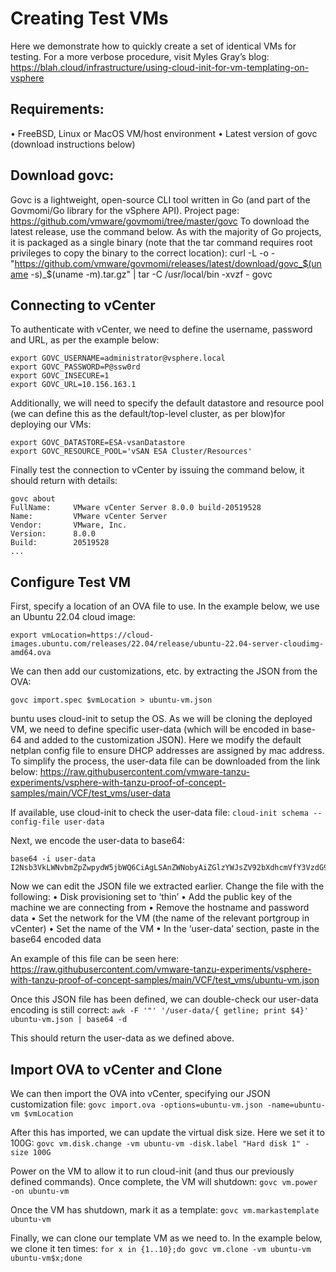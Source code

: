 # Creating Test VMs
Here we demonstrate how to quickly create a set of identical VMs for testing.
For a more verbose procedure, visit Myles Gray’s blog: 
https://blah.cloud/infrastructure/using-cloud-init-for-vm-templating-on-vsphere

## Requirements:
•	FreeBSD, Linux or MacOS VM/host environment
•	Latest version of govc (download instructions below)

## Download govc:
Govc is a lightweight, open-source CLI tool written in Go (and part of the Govmomi/Go library for the vSphere API). Project page: https://github.com/vmware/govmomi/tree/master/govc
To download the latest release, use the command below. As with the majority of Go projects, it is packaged as a single binary (note that the tar command requires root privileges to copy the binary to the correct location):
curl -L -o - "https://github.com/vmware/govmomi/releases/latest/download/govc_$(uname -s)_$(uname -m).tar.gz" | tar -C /usr/local/bin -xvzf - govc

## Connecting to vCenter
To authenticate with vCenter, we need to define the username, password and URL, as per the example below:
``` 
export GOVC_USERNAME=administrator@vsphere.local 
export GOVC_PASSWORD=P@ssw0rd
export GOVC_INSECURE=1
export GOVC_URL=10.156.163.1 
```

Additionally, we will need to specify the default datastore and resource pool (we can define this as the default/top-level cluster, as per blow)for deploying our VMs:
```
export GOVC_DATASTORE=ESA-vsanDatastore
export GOVC_RESOURCE_POOL='vSAN ESA Cluster/Resources'
```

Finally test the connection to vCenter by issuing the command below, it should return with details:
```
govc about
FullName:     VMware vCenter Server 8.0.0 build-20519528
Name:         VMware vCenter Server
Vendor:       VMware, Inc.
Version:      8.0.0
Build:        20519528
...
```


## Configure Test VM
First, specify a location of an OVA file to use. In the example below, we use an Ubuntu 22.04 cloud image:

`export vmLocation=https://cloud-images.ubuntu.com/releases/22.04/release/ubuntu-22.04-server-cloudimg-amd64.ova`

We can then add our customizations, etc. by extracting the JSON from the OVA:

`govc import.spec $vmLocation > ubuntu-vm.json`

buntu uses cloud-init to setup the OS. As we will be cloning the deployed VM, we need to define specific user-data (which will be encoded in base-64 and added to the customization JSON). Here we modify the default netplan config file to ensure DHCP addresses are assigned by mac address.
To simplify the process, the user-data file can be downloaded from the link below:
https://raw.githubusercontent.com/vmware-tanzu-experiments/vsphere-with-tanzu-proof-of-concept-samples/main/VCF/test_vms/user-data

If available, use cloud-init to check the user-data file:
`cloud-init schema --config-file user-data`

Next, we encode the user-data to base64:
```
base64 -i user-data
I2Nsb3VkLWNvbmZpZwpydW5jbWQ6CiAgLSAnZWNobyAiZGlzYWJsZV92bXdhcmVfY3VzdG9taXphdGlvbjogZmFsc2UiID4+IC9ldGMvY2xvdWQvY2xvdWQuY2ZnJwogIC0gZWNobyAtbiA+IC9ldGMvbWFjaGluZS1pZAogIC0gfAogICAgc2VkIC1pICcnIC1lICdzL21hdGNoLiovZGhjcC1pZGVudGlmaWVyOiBtYWMvZycgLWUgJy9tYWMvcScgL2V0Yy9uZXRwbGFuLzUwLWNsb3VkLWluaXQueWFtbApmaW5hbF9tZXNzYWdlOiAiVGhlIHN5c3RlbSBpcyBwcmVwcGVkLCBhZnRlciAkVVBUSU1FIHNlY29uZHMiCnBvd2VyX3N0YXRlOgogIHRpbWVvdXQ6IDMwCiAgbW9kZTogcG93ZXJvZmYK
```

Now we can edit the JSON file we extracted earlier. Change the file with the following:
•	Disk provisioning set to ‘thin’
•	Add the public key of the machine we are connecting from
•	Remove the hostname and password data
•	Set the network for the VM (the name of the relevant portgroup in vCenter)
•	Set the name of the VM
•	In the ‘user-data’ section, paste in the  base64 encoded data

An example of this file can be seen here:
https://raw.githubusercontent.com/vmware-tanzu-experiments/vsphere-with-tanzu-proof-of-concept-samples/main/VCF/test_vms/ubuntu-vm.json


Once this JSON file has been defined, we can double-check our user-data encoding is still correct:
`awk -F '"' '/user-data/{ getline; print $4}' ubuntu-vm.json | base64 -d`

This should return the user-data as we defined above.

## Import OVA to vCenter and Clone
We can then import the OVA into vCenter, specifying our JSON customization file:
`govc import.ova -options=ubuntu-vm.json -name=ubuntu-vm $vmLocation`

After this has imported, we can update the virtual disk size. Here we set it to 100G:
`govc vm.disk.change -vm ubuntu-vm -disk.label "Hard disk 1" -size 100G`

Power on the VM to allow it to run cloud-init (and thus our previously defined commands). Once complete, the VM will shutdown:
`govc vm.power -on ubuntu-vm`

Once the VM has shutdown, mark it as a template:
`govc vm.markastemplate ubuntu-vm`

Finally, we can clone our template VM as we need to. In the example below, we clone it ten times:
`for x in {1..10};do govc vm.clone -vm ubuntu-vm ubuntu-vm$x;done`

